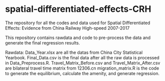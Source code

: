 # spatial-differentiated-effects-CRH
The repository for all the codes and data used for Spatial Differentiated Effects: Evidence from China Railway High-speed 2007-2017

This repository contains rawdata and code to pre-process the data and generate the final regression results. 

Rawdata: Data_Year.xlsx are all the datas from China City Statistical Yearbook.
Final_Data.csv is the final data after all the raw data is processed in Data_Preprocess.R. 
Travel_Matrix_Before.csv and Travel_Matrix_After.csv are bilateral travel time matrix from 12306.cn
migration_matrix.R is the code to generate the equilibrium, calculate the amenity, and generate regression. 
